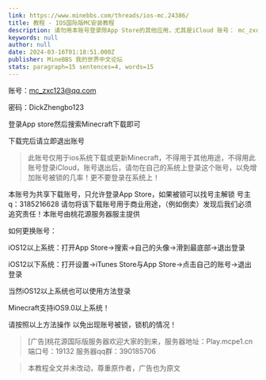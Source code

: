 ```yaml
---
link: https://www.minebbs.com/threads/ios-mc.24386/
title: 教程 - IOS国际版MC安装教程
description: 请勿用本账号登录除App Store的其他应用，尤其是iCloud 账号： mc_zxc123@qq.com 密码： DickZhengbo123 登录App store然后搜索Minecraft下载即可 下载完后请立即退出账号...
keywords: null
author: null
date: 2024-03-16T01:18:51.000Z
publisher: MineBBS 我的世界中文论坛
stats: paragraph=15 sentences=4, words=15
---
```

账号：mc_zxc123@qq.com

密码：DickZhengbo123


登录App store然后搜索Minecraft下载即可

下载完后请立即退出账号

> 此账号仅用于ios系统下载或更新Minecraft，不得用于其他用途，不得用此账号登录iCloud，账号退出后，请勿在自己的系统上登录这个账号，以免增加账号被锁的几率！更不要登录在系统上！

本账号为共享下载账号，只允许登录App Store，如果被锁可以找号主解锁 号主q：3185216628 请勿将该下载账号用于商业用途，（例如倒卖）发现后我们必须追究责任！本账号由桃花源服务器服主提供

如何更换账号：

iOS12以上系统：打开App Store→搜索→自己的头像→滑到最底部→退出登录

iOS12以下系统：打开设置→iTunes Store与App Store→点击自己的账号→退出登录

当然iOS12以上系统也可以使用方法登录

Minecraft支持iOS9.0以上系统！

请按照以上方法操作 以免出现账号被锁，锁机的情况！

> [广告]桃花源国际版服务器欢迎大家的到来，服务器地址：Play.mcpe1.cn端口号：19132
服务器qq群：390185706

> 本教程全文并未改动，尊重原作者，广告也为原文
